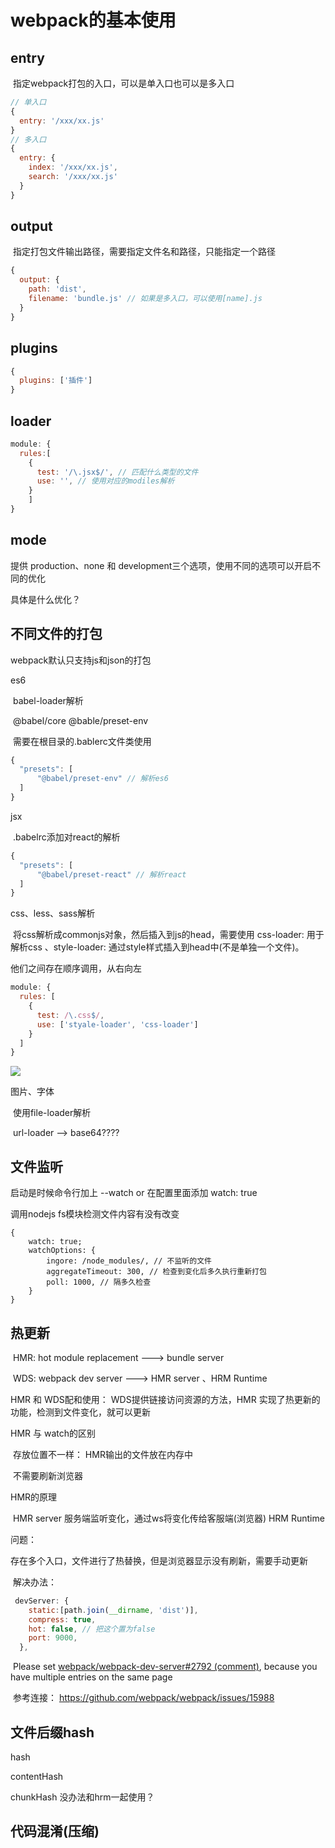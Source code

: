 # webpack的基本使用
  ## entry

​	指定webpack打包的入口，可以是单入口也可以是多入口

```js
// 单入口
{
  entry: '/xxx/xx.js'
}
// 多入口
{
  entry: {
    index: '/xxx/xx.js',
    search: '/xxx/xx.js'
  }
}
```

 ## output

​	指定打包文件输出路径，需要指定文件名和路径，只能指定一个路径

```js
{
  output: {
    path: 'dist',
    filename: 'bundle.js' // 如果是多入口，可以使用[name].js
  }
}
```

  ## plugins

```js
{
  plugins: ['插件']
}
```

  ## loader

```js
module: {
  rules:[
    {
      test: '/\.jsx$/', // 匹配什么类型的文件
      use: '', // 使用对应的modiles解析
    }
	]
}
```

## mode

提供 production、none 和 development三个选项，使用不同的选项可以开启不同的优化

具体是什么优化？

  ## 不同文件的打包

webpack默认只支持js和json的打包

es6

​	babel-loader解析

​	@babel/core  @bable/preset-env

​	需要在根目录的.bablerc文件类使用

```js
{
  "presets": [
      "@babel/preset-env" // 解析es6
  ]
}
```

jsx

​	.babelrc添加对react的解析

```js
{
  "presets": [
      "@babel/preset-react" // 解析react
  ]
}
```

css、less、sass解析

​	将css解析成commonjs对象，然后插入到js的head，需要使用 css-loader: 用于解析css 、style-loader: 通过style样式插入到head中(不是单独一个文件)。

他们之间存在顺序调用，从右向左

```js
module: {
  rules: [
    {
      test: /\.css$/,
      use: ['styale-loader', 'css-loader']
    }
  ]
}
```



![](https://s2.loli.net/2022/07/13/FLC13gJ6hVjHwrD.png)

图片、字体

​	使用file-loader解析

​	url-loader --> base64????

## 文件监听

启动是时候命令行加上 --watch or 在配置里面添加 watch: true

调用nodejs fs模块检测文件内容有没有改变

```
{
	watch: true;
	watchOptions: {
		ingore: /node_modules/, // 不监听的文件
		aggregateTimeout: 300, // 检查到变化后多久执行重新打包
		poll: 1000, // 隔多久检查
	}
}
```



  ## 热更新

​	HMR: hot module replacement ---> bundle server

​	WDS: webpack dev server ---> HMR server 、HRM Runtime

HMR 和 WDS配和使用： WDS提供链接访问资源的方法，HMR 实现了热更新的功能，检测到文件变化，就可以更新

HMR 与 watch的区别

​	存放位置不一样： HMR输出的文件放在内存中

​	不需要刷新浏览器

HMR的原理

​	HMR server 服务端监听变化，通过ws将变化传给客服端(浏览器) HRM Runtime

问题：

​	存在多个入口，文件进行了热替换，但是浏览器显示没有刷新，需要手动更新

​	解决办法：

```js
 devServer: {
    static:[path.join(__dirname, 'dist')],
    compress: true,
    hot: false, // 把这个置为false
    port: 9000,
  },
```

​	Please set [webpack/webpack-dev-server#2792 (comment)](https://github.com/webpack/webpack-dev-server/issues/2792#issuecomment-806983882), because you have multiple entries on the same page

​	参考连接： https://github.com/webpack/webpack/issues/15988

  ## 文件后缀hash

hash

contentHash

chunkHash  没办法和hrm一起使用？

 ##  代码混淆(压缩)

